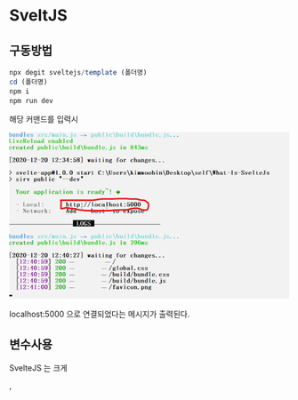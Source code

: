 # SveltJS

## 구동방법

```javascript
npx degit sveltejs/template (폴더명)
cd (폴더명)
npm i
npm run dev
```

해당 커맨드를 입력시

<img src="./gitImages/Install.png"/>

localhost:5000 으로 연결되었다는 메시지가 출력된다.

## 변수사용

SvelteJS 는 크게 <main> , <script> , <style> 로 나뉘는데

<img src="./gitImages/Variable.png">

변수를 해당 부분처럼 사용할 수 있다.

태그의 속상 값 으로도 변수를 사용할 수 있는데

<img src="./gitImages/AttrVariable.png">

src 에 들어갈 값은 public 폴더를 기준으로 상대경로를 적어주어야 한다.

## 스타일링

<img src="./gitImages/Style.png">

스타일은 매우 간단하게 기존에 CSS 작업을 <style> 태그 안에서 해주면 정상 적용된다.

## 컴포넌트 분리

<img src="./gitImages/Other_Component.png">

이렇게 다른 컴포넌트를 src 에 위치시켜주고

<img src="./gitImages/Import.png"/>

이렇게 Import 해와서 재사용이 가능하다.

별도의 export 작업은 해주지않아도 된다.

## HTML 변수

<img src="./gitImages/JustStr.png">

만약 HTML 태그를 변수에 넣고 삽입하고싶다면 어떻게 해야할까?

위와같은 방법으로 하면 결과는

<img src="./gitImages/JustStr_result.png">

위와같이 된다 .그저 문자열로 인식하는 것 이다.

하지만

<img src="./gitImages/UsingHTML.png">

위와 같이

{@html (변수명)}

으로 삽입한다면

<img src="./gitImages/UsingHTML_result.png">

위와 같은 결과가 출력되는 것을 알 수 있다.

## 작동원리

<img src="./gitImages/WhiteBox.png">

해당 사진처럼 main.js 안에 있는 내용이 Build 과정을 거치며
우리가 사용할 수 있도록 컴파일 되는 것이다.

## 함수관리

<img src="./gitImages/onClick.png">

함수를 호출할 때 에는 on:click={함수명} 을 주어야 한다.

함수선언은 <script> 태그 안에서 자유롭게 하면 된다.

위와 같은 코드를 준다면 아래와 같이 출련된다.

<img src="./gitImages/onClick_result.png">

## 반응성 선언

만약 FirstName 이라는 변수와 SecondName 이라는 변수를 조합하여
FullName 을 갖는 변수는 어떻게 사용해야할까??

```javascript
const FirstName = 'Chobby';
const SecondName = 'Kim';
const FullName = FirstName + SecondName;
```

위와같이 입력될 것이지만 만약 이벤트로 FirstName 의 값이 변경된다면 FullName 의 값이 변경될까??

변경되지 않는다. 변경되게 하기 위해서는 변수를 참조하는 변수의 앞에 $: 를 넣어

```javascript
const FirstName = 'Chobby';
const SecondName = 'Kim';
$: FullName = FirstName + SecondName;
```

위와같이 입력해주어야 한다.

## $:

과연 $: 는 어떨때 사용해야할까??

```javascript
<script>$: {alert('hello')}</script>
```

위와 같은경우 컴포넌트가 마운트 될 때 , 스테이트의 값이 어떠한 값이든 변경되는 경우 모두 alert('hello') 가 실행된다.

만약 특정 상태가 변경되는 경우에만 실행하고 싶다면 조건식을 붙일 수 도있다.

```javascript
<script>$: if(value >= 10) {alert('Over 10')}</script>
```

즉 , $: 는 변경되는 상태에 따라 특정 행동을 취해야하는 경우에 사용된다고 볼 수 있다.

## 배열 및 객체 인식

다른 프레임워크들과 같이 상태가 배열 혹은 객체일 경우에

<img src="./gitImages/ArrOrObj.png">

위와 같은 코드를 짜서 버튼을 누른다 하더라도

1 + 2 + 3 + 4 + 5 = 15

해당 화면에서 바뀌지 않는데 그 이유는

배열의 상태변화를 알아차리기 힘들기 때문에 상태가 바뀌더라도 화면에 리랜더링 되지 않는 것이다.

배열의 경우는
스프레드 문법을 이용해

<img src="./gitImages/StateChange.png">

위와 같이 변수 = [...변수 , 새 값]

을 등록하면 변화를 알아차려 리랜더링 한다.

<img src="./gitImages/StateChange_result.png">

위 이미지는 버튼을 두 번 누른 경우이다.

## Props

<img src="./gitImages/Props.png">

부모태그에서 import 한 컴포넌트에 위 사진처럼 프롭스를 주면

<img src="./gitImages/Props_Child.png">

자식 컴포넌트에서 export let (프롭스명) 으로 받아 사용이 가능하다.

결과는 다음과 같다.

<h1>Hello There Your Age is 19</h1>

만약 기본값을 주고 싶다면

<img src="./gitImages/Props_Child.png">

위 사진에서

```javascript
<script>export let age = (기본값)</script>
```

을 한다면 부모 컴포넌트에서 Props 를 주지않고

<Other /> 로 호출하는경우 기본값으로 반영된다.

만약 Props 가 Object 인 경우

<img src="./gitImages/Props_Object.png">

위와 같이 상속해 줄 수 있다

물론 각각의 값만 원하는경우

<Child name={test.name} />

위와같이 전달도 가능하다.

<img src="./gitImages/Props_Object_Take.png">

받아오는 경우엔 다른경우와 같이 받아 올 수 있다.

결과화면은 아래와 같다.

<h1>woobin,19,Programmer</h1>

## 조건문

<img src="./gitImages/Login.png">

위 사진과 같이 HTML 을 제어할 수 있는 조건문을 작성할 수 있다

```javascript
{#if (조건식)}
    <HTML>
{/if}

```

조건식이 True 를 반환하면 HTML 태그가 보이며 False 를 반환하는 경우 보이지 않는다.

<img src="./gitImages/ElseIf.png">

위 사진과 같이 else if 또한 사용이 가능하며 끝에는 항상
{/if} 를 해주어야 오류가 나지 않는다.

## 반복문

<img src="./gitImages/Repeat.png">

```javascript
{# each (배열) as (값 , 인덱스(생략가능) )}
    <HTML>
{/each}
```

의 형태이며 값 은 구조분해 할당이 가능하고 index 를 인자로 받을 수 있다.

사용의 끝에는 항상 each 를 닫아주어야 한다.

반복을 할 때에는 SvelteJS 뿐만 아니라 다른 프레임워크 에서도 key 값을 주어야 하는데

그 이유는 유동적인 어떤 원소가 생성 , 삭제 , 수정 되었는지 컴퓨터가 알기 위해서 이다.

```javascript
{# each (배열) as (값) (값.id)}
    <HTML>
{/each}
```

위 구조처럼 값.id 가 아니더라도 식별을 위해 사용이 가능한 중복되지 않는 key 를 주어야 한다.

## 비동기 작업

비동기 작업을 위해서

```javascript
{#await (비동기 작업함수)()}
    <p>기다리는 동안 표시할 HTML</p>
{:then testVar}
    <p>로딩이 끝나고 데이터를 표시할 HTML {testVar}</p>
{:catch err}
    <p>{err} 에러처리</p>
{/await}
```

해당 구조를 사용해야한다 다음 사진을 보자

<img src="./gitImages/Async.png">

위 사진과 같이 비동기 작업을 할 함수를 SvelteJS 식으로 표현하면 된다.

## 이벤트 처리

모든 이벤트들은 on:(이벤트명) 으로 정의한다

```javascript
<button on:click={event}>Test</button>
<div on:mousemove={event}>Test</div>
<input on:keypress={event} type="text" value="Test" />
```

on 과 event 명을 콜론(:) 으로 구분한다.

<img src="./gitImages/inlineFunction.png">

함수를 on:click 안에서 적용하면 어떻게 될까??

인라인 함수를 정의하면 컴파일 과정에서 문제가 된다고 말하지만 이는 SvelteJS 문법상으로는 문제가 없다

개인적인 생각이지만 그래도 불편하니 그냥 함수를 정의하여 사용하는 것이 좋을 것 같다.

<img src="./gitImages/EventProp.png">

위 사진과 같이 이벤트에는

```javascript
<button on:click|once={함수}>Test</button>
```

해당 형식을 정의하고 있는데 이는 함수를 한 번만 실행하겠다는 것이며

그 다음부턴 눌러도 아무 작동하지 않는다.

그 외에도 preventDefault 를 적용하여 본래 기능을 막아놓았는데

이처럼 여러번 사용할 때 에는 | 연산자를 사용하여 구분한다.

<img src="./gitImages/Types.png">

위 사진은 이벤트 수정자를 모아놓은 것이다.

## 디스패치

SvelteJS 의 디스패치는 React 와 비슷한 구조를 갖고있는데

<img src="./gitImages/PushDispatch.png">

위 사진을 보면

```javascript
import { createEventDispatcher } from 'svelte';

const dispatch = createEventDispatcher();

function Hello() {
	dispatch('msg', {
		text: 'Hello There!!!'
	});
}
```

디스패쳐를 가져와 변수에 할당하여 준 다음

함수에서 디스패치 명 과 필요한 데이터를 담아 쏘아준다.

그렇다면 해당 정보를 어떻게 가져올까??

<img src="./gitImages/PullDispatch.png">

```javascript
import Inner from './Inner.svelte';
<Inner on:msg={(e) => console.log(e)} />;
```

위와같이 해당 컴포넌트를 import 한 후 HTML 로 재사용 할 때

on:(디스패치 이벤트명) 을 사용하면 받아오기가 가능하며 해당 e 에는

다음과 같은 정보들이 들어있다.

<img src="./gitImages/DispatchResult.png">

즉 우리가 원하는 데이터는 e.detail.(정의된 데이터 변수명)

해당 예제에서는 e.detail.text 가 되겠다.

## 데이터 처리기

디스패치 정보를 전달 전달하여 사용하는 경우가 있는데

<img src="./gitImages/OuterComponent.png">

위 사진과 같이 그냥 on:(디스패치 이벤트 명) 만 해놓는다면

<img src="./gitImages/DispatchMain.png">

메인 컴포넌트에서 사용했던 것과 같이 해당 컴포넌트를 불러와 데이터를 받을 수 있다.

그 외에도 자식 컴포넌트를 클릭하였을 때 부모 컴포넌트 에서 어떻게 이벤트를 발생 시킬까?

<img src="./gitImages/ChildClick.png">

해당 사진처럼 단순히 on:(이벤트명) 을 해놓으면 해당 이벤트가 발생한 경우 import 하는 컴포넌트에게 모두 전달하게 된다.

<img src="./gitImages/ParentClick.png">

그렇다면 부모 컴포넌트에선 자식 이벤트와 같은 on:(이벤트명) 으로 해당 이벤트를 처리해줄 수 있는 것이다.

## Input 으로 상태변경

<img src="./gitImages/BindValue.png">

```javascript
<input type="text" bind:value={변수명} />
```

으로 정의해준다면 해당 변수명은 input 이 변경됨과 동시에 업데이트 된다.

숫자형 변수도 bind:value 로 사용된다.
